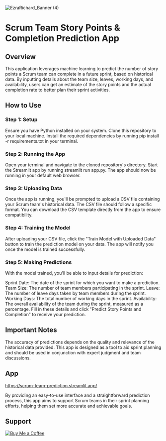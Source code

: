 
![EzraRichard_Banner (4)](https://github.com/ezrarichard/Scrum-Team-Prediction/assets/125721936/2da64a68-bdb4-4184-a7df-328dbfcb6c67)

# Scrum Team Story Points & Completion Prediction App

## Overview
This application leverages machine learning to predict the number of story points a Scrum team can complete in a future sprint, based on historical data. By inputting details about the team size, leaves, working days, and availability, users can get an estimate of the story points and the actual completion rate to better plan their sprint activities.

## How to Use
### Step 1: Setup
Ensure you have Python installed on your system.
Clone this repository to your local machine.
Install the required dependencies by running pip install -r requirements.txt in your terminal.

### Step 2: Running the App
Open your terminal and navigate to the cloned repository's directory.
Start the Streamlit app by running streamlit run app.py.
The app should now be running in your default web browser.


### Step 3: Uploading Data
Once the app is running, you'll be prompted to upload a CSV file containing your Scrum team's historical data.
The CSV file should follow a specific format. You can download the CSV template directly from the app to ensure compatibility.

### Step 4: Training the Model
After uploading your CSV file, click the "Train Model with Uploaded Data" button to train the prediction model on your data.
The app will notify you once the model is trained successfully.

### Step 5: Making Predictions
With the model trained, you'll be able to input details for prediction:

Sprint Date: The date of the sprint for which you want to make a prediction.
Team Size: The number of team members participating in the sprint.
Leave: The number of leave days taken by team members during the sprint.
Working Days: The total number of working days in the sprint.
Availability: The overall availability of the team during the sprint, measured as a percentage.
Fill in these details and click "Predict Story Points and Completion" to receive your prediction.

## Important Notes
The accuracy of predictions depends on the quality and relevance of the historical data provided.
This app is designed as a tool to aid sprint planning and should be used in conjunction with expert judgment and team discussions.

## App
https://scrum-team-prediction.streamlit.app/

By providing an easy-to-use interface and a straightforward prediction process, this app aims to support Scrum teams in their sprint planning efforts, helping them set more accurate and achievable goals.

## Support
[![Buy Me a Coffee](https://img.shields.io/badge/Buy%20Me%20a%20Coffee-Donate-yellow.svg)](https://www.buymeacoffee.com/ezrarichard)
